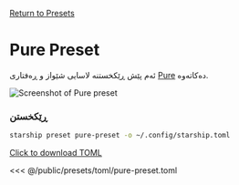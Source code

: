 [Return to Presets](./#pure)

# Pure Preset

ئەم پێش ڕێکخستنە لاسایی شێواز و ڕەفتاری [Pure](https://github.com/sindresorhus/pure) دەکاتەوە.

![Screenshot of Pure preset](/presets/img/pure-preset.png)

### ڕێکخستن

```sh
starship preset pure-preset -o ~/.config/starship.toml
```

[Click to download TOML](/presets/toml/pure-preset.toml)

<<< @/public/presets/toml/pure-preset.toml
